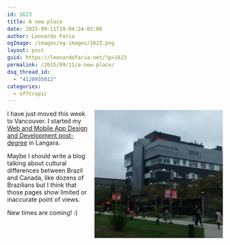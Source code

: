 ```yaml
---
id: 1623
title: A new place
date: 2015-09-11T19:04:24-03:00
author: Leonardo Faria
ogImage: /images/og-images/1623.png
layout: post
guid: https://leonardofaria.net/?p=1623
permalink: /2015/09/11/a-new-place/
dsq_thread_id:
  - "4120935812"
categories:
  - offtropic
---
```

[<img src="/wp-content/uploads/2015/09/11374268_545132382310394_526835071_n-300x300.jpg" align="right" width="300" height="300" style="margin-left: 10px;" />](https://instagram.com/p/7YvAhwDTUUtj6ek4NwiLqLnnxcvmSu8lnkHhE0/?taken-by=leonardofaria) I have just moved this week to Vancouver. I started my [Web and Mobile App Design and Development post-degree](http://langara.ca/programs-and-courses/programs/web-and-mobile-app/index.html) in Langara. 

Maybe I should write a blog talking about cultural differences between Brazil and Canada, like dozens of Brazilians but I think that those pages show limited or inaccurate point of views.

New times are coming! :)
